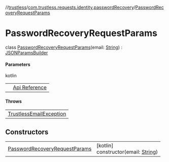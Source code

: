 //[trustless](../../../index.md)/[com.trustless.requests.identity.passwordRecovery](../index.md)/[PasswordRecoveryRequestParams](index.md)

# PasswordRecoveryRequestParams

class [PasswordRecoveryRequestParams](index.md)(email: [String](https://kotlinlang.org/api/latest/jvm/stdlib/kotlin/-string/index.html)) : [JSONParamsBuilder](../../com.trustless.params/-j-s-o-n-params-builder/index.md)

#### Parameters

kotlin

| | |
|---|---|
|  | [Api Reference](https://developer.finto.io/docs/apis/identity#/User%20management/Initiate%20password%20reset) |

#### Throws

| |
|---|
| [TrustlessEmailException](../../com.trustless.exceptions/-trustless-email-exception/index.md) |

## Constructors

| | |
|---|---|
| [PasswordRecoveryRequestParams](-password-recovery-request-params.md) | [kotlin]<br>constructor(email: [String](https://kotlinlang.org/api/latest/jvm/stdlib/kotlin/-string/index.html)) |
